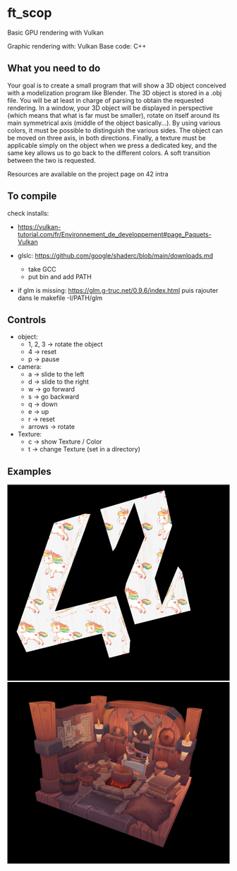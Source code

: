 # ft_scop
Basic GPU rendering with Vulkan

Graphic rendering with: Vulkan
Base code: C++

What you need to do
--
Your goal is to create a small program that will show a 3D object conceived with a modelization program like Blender. The 3D object is stored in a .obj file. You will be at least
in charge of parsing to obtain the requested rendering.
In a window, your 3D object will be displayed in perspective (which means that what
is far must be smaller), rotate on itself around its main symmetrical axis (middle of the
object basically...). By using various colors, it must be possible to distinguish the various
sides. The object can be moved on three axis, in both directions.
Finally, a texture must be applicable simply on the object when we press a dedicated
key, and the same key allows us to go back to the different colors. A soft transition
between the two is requested.

Resources are available on the project page on 42 intra


To compile
--
check installs:

- https://vulkan-tutorial.com/fr/Environnement_de_developpement#page_Paquets-Vulkan

- glslc:
	https://github.com/google/shaderc/blob/main/downloads.md
	- take GCC
	- put bin and add PATH

- if glm is missing:
	https://glm.g-truc.net/0.9.6/index.html
	puis rajouter dans le makefile -I/PATH/glm


Controls
--
- object:
	- 1, 2, 3 -> rotate the object
	- 4 -> reset
	- p -> pause
- camera:
	- a -> slide to the left
	- d -> slide to the right
	- w -> go forward
	- s -> go backward
	- q -> down
	- e -> up
	- r -> reset
	- arrows -> rotate
- Texture:
	- c -> show Texture / Color
	- t -> change Texture (set in a directory)

Examples
--

![Alt text](./42.png "42 with unicorns")
![Alt text](./Viking.png "Viking room with textures")